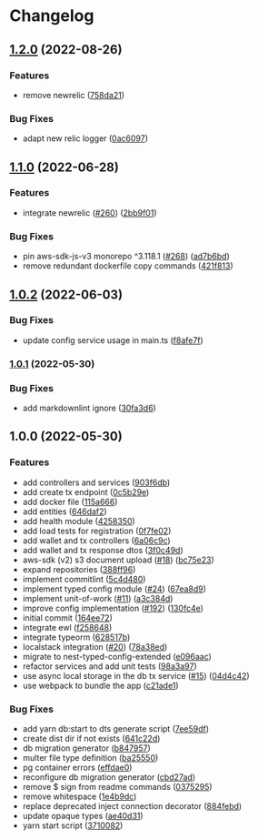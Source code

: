 # Changelog

## [1.2.0](https://github.com/nicolaspearson/nestjs.dellingr/compare/v1.1.0...v1.2.0) (2022-08-26)


### Features

* remove newrelic ([758da21](https://github.com/nicolaspearson/nestjs.dellingr/commit/758da21e74ecb96cb6241a108292798650211e15))


### Bug Fixes

* adapt new relic logger ([0ac6097](https://github.com/nicolaspearson/nestjs.dellingr/commit/0ac6097caef93e0084601d40783def73393947cb))

## [1.1.0](https://github.com/nicolaspearson/nestjs.dellingr/compare/v1.0.2...v1.1.0) (2022-06-28)


### Features

* integrate newrelic ([#260](https://github.com/nicolaspearson/nestjs.dellingr/issues/260)) ([2bb9f01](https://github.com/nicolaspearson/nestjs.dellingr/commit/2bb9f013f0d0cfd4c8b2d4ddf07b96c55346894e))


### Bug Fixes

* pin aws-sdk-js-v3 monorepo ^3.118.1 ([#268](https://github.com/nicolaspearson/nestjs.dellingr/issues/268)) ([ad7b6bd](https://github.com/nicolaspearson/nestjs.dellingr/commit/ad7b6bd2142da98bbeb3498738e13a86056affb8))
* remove redundant dockerfile copy commands ([421f813](https://github.com/nicolaspearson/nestjs.dellingr/commit/421f813f5331b96bb156f0c458d878d0f4cb6f1f))

## [1.0.2](https://github.com/nicolaspearson/nestjs.dellingr/compare/v1.0.1...v1.0.2) (2022-06-03)


### Bug Fixes

* update config service usage in main.ts ([f8afe7f](https://github.com/nicolaspearson/nestjs.dellingr/commit/f8afe7fb482922d59aec67e6d926474c52e9271a))

### [1.0.1](https://github.com/nicolaspearson/nestjs.dellingr/compare/v1.0.0...v1.0.1) (2022-05-30)


### Bug Fixes

* add markdownlint ignore ([30fa3d6](https://github.com/nicolaspearson/nestjs.dellingr/commit/30fa3d62d8d8cc262e89eb9409bc3efd2cd7455f))

## 1.0.0 (2022-05-30)


### Features

* add controllers and services ([903f6db](https://github.com/nicolaspearson/nestjs.dellingr/commit/903f6db350c3da9a5f2bc5e7183d78529aa32bbb))
* add create tx endpoint ([0c5b29e](https://github.com/nicolaspearson/nestjs.dellingr/commit/0c5b29e7c5a213a77bbaeb2e1d4d36c151fc574f))
* add docker file ([115a666](https://github.com/nicolaspearson/nestjs.dellingr/commit/115a666db4e389f3249578b7573b9412a94b860a))
* add entities ([646daf2](https://github.com/nicolaspearson/nestjs.dellingr/commit/646daf205866f2fb2b68114a316ae857a00af44d))
* add health module ([4258350](https://github.com/nicolaspearson/nestjs.dellingr/commit/4258350627bc2d080923e4adf32d85ca9680569b))
* add load tests for registration ([0f7fe02](https://github.com/nicolaspearson/nestjs.dellingr/commit/0f7fe022cfa5ee68c4321c3307e155a273a5ffef))
* add wallet and tx controllers ([6a06c9c](https://github.com/nicolaspearson/nestjs.dellingr/commit/6a06c9c682edd531ca3c5caec98424b3dd2d2f5b))
* add wallet and tx response dtos ([3f0c49d](https://github.com/nicolaspearson/nestjs.dellingr/commit/3f0c49d0d3bf2895a39254d463e002d2abb9244b))
* aws-sdk (v2) s3 document upload ([#18](https://github.com/nicolaspearson/nestjs.dellingr/issues/18)) ([bc75e23](https://github.com/nicolaspearson/nestjs.dellingr/commit/bc75e2351df4b0132391562a7a1b1deb9d2da8d5))
* expand repositories ([388ff96](https://github.com/nicolaspearson/nestjs.dellingr/commit/388ff9690db9895658012a005fb706410729b683))
* implement commitlint ([5c4d480](https://github.com/nicolaspearson/nestjs.dellingr/commit/5c4d48031a4cdd9c31fba2bb976477cacb9625be))
* implement typed config module ([#24](https://github.com/nicolaspearson/nestjs.dellingr/issues/24)) ([67ea8d9](https://github.com/nicolaspearson/nestjs.dellingr/commit/67ea8d94ae227fad55a816c7cafd44551bcbc9e1))
* implement unit-of-work ([#11](https://github.com/nicolaspearson/nestjs.dellingr/issues/11)) ([a3c384d](https://github.com/nicolaspearson/nestjs.dellingr/commit/a3c384d93e190fb5de0554ded4ead2908486e9ab))
* improve config implementation ([#192](https://github.com/nicolaspearson/nestjs.dellingr/issues/192)) ([130fc4e](https://github.com/nicolaspearson/nestjs.dellingr/commit/130fc4e964e3379043ceb2c359e7a6c7553e78d9))
* initial commit ([164ee72](https://github.com/nicolaspearson/nestjs.dellingr/commit/164ee72566522213d48b8c02f9d91cfd93c13041))
* integrate ewl ([f258648](https://github.com/nicolaspearson/nestjs.dellingr/commit/f258648df789103fe85e1c5a76386550d407ff51))
* integrate typeorm ([628517b](https://github.com/nicolaspearson/nestjs.dellingr/commit/628517bf295e6d2a14e9be67146b3b349b7798f5))
* localstack integration ([#20](https://github.com/nicolaspearson/nestjs.dellingr/issues/20)) ([78a38ed](https://github.com/nicolaspearson/nestjs.dellingr/commit/78a38edc57123d9bbca897f12fc4fa679be330f6))
* migrate to nest-typed-config-extended ([e096aac](https://github.com/nicolaspearson/nestjs.dellingr/commit/e096aac4bfc50d30c06e577b27cb534c1acef480))
* refactor services and add unit tests ([98a3a97](https://github.com/nicolaspearson/nestjs.dellingr/commit/98a3a970eadb07b03f9e12c52aefe2e9b5abc6cf))
* use async local storage in the db tx service ([#15](https://github.com/nicolaspearson/nestjs.dellingr/issues/15)) ([04d4c42](https://github.com/nicolaspearson/nestjs.dellingr/commit/04d4c427e4cafa1de724523bedde268a91bba468))
* use webpack to bundle the app ([c21ade1](https://github.com/nicolaspearson/nestjs.dellingr/commit/c21ade1b9e542f15d8a040067030abedda9459d8))


### Bug Fixes

* add yarn db:start to dts generate script ([7ee59df](https://github.com/nicolaspearson/nestjs.dellingr/commit/7ee59df593fbf75dad33311718c3418255b83619))
* create dist dir if not exists ([641c22d](https://github.com/nicolaspearson/nestjs.dellingr/commit/641c22dd2caf52413b393a1a81b88d97a958f280))
* db migration generator ([b847957](https://github.com/nicolaspearson/nestjs.dellingr/commit/b84795786a686507d4344e0e5025f0b41b61dd32))
* multer file type definition ([ba25550](https://github.com/nicolaspearson/nestjs.dellingr/commit/ba255506f4891ab1469d84995802f292439ef494))
* pg container errors ([effdae0](https://github.com/nicolaspearson/nestjs.dellingr/commit/effdae0a158152f0f76f66e203309a3a7909ad93))
* reconfigure db migration generator ([cbd27ad](https://github.com/nicolaspearson/nestjs.dellingr/commit/cbd27ade1911b78c7b723e32e5ac33b88f215e23))
* remove $ sign from readme commands ([0375295](https://github.com/nicolaspearson/nestjs.dellingr/commit/037529528c764caae57d91d3a3e65be88306d303))
* remove whitespace ([1e4b9dc](https://github.com/nicolaspearson/nestjs.dellingr/commit/1e4b9dc5a5bdf602688f8087c4cc453804b7c8fa))
* replace deprecated inject connection decorator ([884febd](https://github.com/nicolaspearson/nestjs.dellingr/commit/884febdd08f991374cc88b5e14ecdee2832cd28f))
* update opaque types ([ae40d31](https://github.com/nicolaspearson/nestjs.dellingr/commit/ae40d31cb2f9cab4909b1c2164fcdf427aa06556))
* yarn start script ([3710082](https://github.com/nicolaspearson/nestjs.dellingr/commit/3710082bf15392c58a8f69e3198d87128fb668b1))

